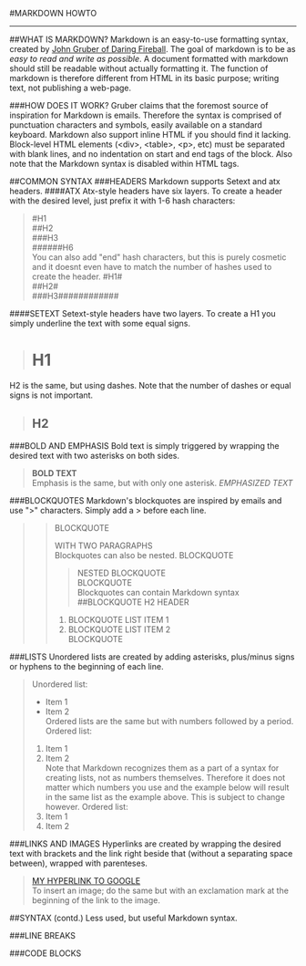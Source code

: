 #MARKDOWN HOWTO
***
##WHAT IS MARKDOWN?
Markdown is an easy-to-use formatting syntax, created by [John Gruber of Daring Fireball](http://daringfireball.net/projects/markdown/syntax).
The goal of markdown is to be as *easy to read and write as possible*. A document formatted with
markdown should still be readable without actually formatting it. The function of markdown is
therefore different from HTML in its basic purpose; writing text, not publishing a web-page.

###HOW DOES IT WORK?
Gruber claims that the foremost source of inspiration for Markdown is emails. Therefore the syntax
is comprised of punctuation characters and symbols, easily available on a standard keyboard.
Markdown also support inline HTML if you should find it lacking. Block-level HTML elements (\<div>,
\<table>, \<p>, etc) must be separated with blank lines, and no indentation on start and end tags
of the block. Also note that the Markdown syntax is disabled within HTML tags.

##COMMON SYNTAX
###HEADERS
Markdown supports Setext and atx headers.
####ATX
Atx-style headers have six layers. To create a header with the desired level, just prefix it with 
1-6 hash characters:
>	#H1  
>	##H2  
>	###H3  
>	######H6  
You can also add "end" hash characters, but this is purely cosmetic and it doesnt even have to
match the number of hashes used to create the header.
>	#H1#  
>	##H2#  
>	###H3############  

####SETEXT
Setext-style headers have two layers. To create a H1 you simply underline the text with
some equal signs.
>	H1  
>	=====  
H2 is the same, but using dashes. Note that the number of dashes or equal signs is not important.
>	H2  
>	--------------------

###BOLD AND EMPHASIS
Bold text is simply triggered by wrapping the desired text with two asterisks on both sides.
>	**BOLD TEXT**  
Emphasis is the same, but with only one asterisk.
>	*EMPHASIZED TEXT*  

###BLOCKQUOTES
Markdown's blockquotes are inspired by emails and use ">" characters. Simply add a > before each
line.
>	> BLOCKQUOTE  
>	>  
>	> WITH TWO PARAGRAPHS  
Blockquotes can also be nested.
>	> BLOCKQUOTE  
>	> > NESTED BLOCKQUOTE  
>	> BLOCKQUOTE  
Blockquotes can contain Markdown syntax
>	> ##BLOCKQUOTE H2 HEADER  
>	>  
>	> 1. BLOCKQUOTE LIST ITEM 1  
>	> 2. BLOCKQUOTE LIST ITEM 2  
>	> BLOCKQUOTE  

###LISTS
Unordered lists are created by adding asterisks, plus/minus signs or hyphens to the beginning of 
each line.
>	Unordered list:  
>	- Item 1  
>	- Item 2  
Ordered lists are the same but with numbers followed by a period.
>	Ordered list:  
>	1. Item 1  
>	2. Item 2  
Note that Markdown recognizes them as a part of a syntax for creating lists, not as numbers
themselves. Therefore it does not matter which numbers you use and the example below will result
in the same list as the example above. This is subject to change however.
>	Ordered list:  
>	3. Item 1  
>	9. Item 2  

###LINKS AND IMAGES
Hyperlinks are created by wrapping the desired text with brackets and the link right beside that
(without a separating space between), wrapped with parenteses.
>	[MY HYPERLINK TO GOOGLE](www.google.com)  
To insert an image; do the same but with an exclamation mark at the beginning of the link to the 
image.

##SYNTAX (contd.)
Less used, but useful Markdown syntax.

###LINE BREAKS

###CODE BLOCKS
